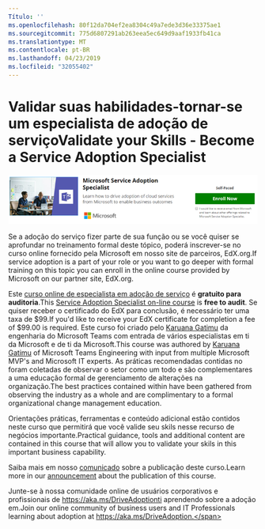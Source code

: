 ```yaml
---
Título: ''
ms.openlocfilehash: 80f12da704ef2ea8304c49a7ede3d36e33375ae1
ms.sourcegitcommit: 775d6807291ab263eea5ec649d9aaf1933fb41ca
ms.translationtype: MT
ms.contentlocale: pt-BR
ms.lasthandoff: 04/23/2019
ms.locfileid: "32055402"
---
```

# <a name="validate-your-skills---become-a-service-adoption-specialist"></a><span data-ttu-id="f376f-102">Validar suas habilidades-tornar-se um especialista de adoção de serviço</span><span class="sxs-lookup"><span data-stu-id="f376f-102">Validate your Skills - Become a Service Adoption Specialist</span></span>

![Curso de especialista de adoção de serviço](media/champs_sascourse.png)

<span data-ttu-id="f376f-104">Se a adoção do serviço fizer parte de sua função ou se você quiser se aprofundar no treinamento formal deste tópico, poderá inscrever-se no curso online fornecido pela Microsoft em nosso site de parceiros, EdX.org.</span><span class="sxs-lookup"><span data-stu-id="f376f-104">If service adoption is a part of your role or you want to go deeper with formal training on this topic you can enroll in the online course provided by Microsoft on our partner site, EdX.org.</span></span> 

<span data-ttu-id="f376f-105">Este [curso online de especialista em adoção de serviço](https://aka.ms/AdoptionCert) é **gratuito para auditoria**.</span><span class="sxs-lookup"><span data-stu-id="f376f-105">This [Service Adoption Specialist on-line course](https://aka.ms/AdoptionCert) is **free to audit**.</span></span>  <span data-ttu-id="f376f-106">Se quiser receber o certificado do EdX para conclusão, é necessário ter uma taxa de $99.</span><span class="sxs-lookup"><span data-stu-id="f376f-106">If you'd like to receive your EdX certificate for completion a fee of $99.00 is required.</span></span>  <span data-ttu-id="f376f-107">Este curso foi criado pelo [Karuana Gatimu](https://linkedin.com/in/karuanagatimu) da engenharia do Microsoft Teams com entrada de vários especialistas em ti da Microsoft e de ti da Microsoft.</span><span class="sxs-lookup"><span data-stu-id="f376f-107">This course was authored by [Karuana Gatimu](https://linkedin.com/in/karuanagatimu) of Microsoft Teams Engineering with input from multiple Microsoft MVP's and Microsoft IT experts.</span></span>  <span data-ttu-id="f376f-108">As práticas recomendadas contidas no foram coletadas de observar o setor como um todo e são complementares a uma educação formal de gerenciamento de alterações na organização.</span><span class="sxs-lookup"><span data-stu-id="f376f-108">The best practices contained within have been gathered from observing the industry as a whole and are complimentary to a formal organizational change management education.</span></span>  

<span data-ttu-id="f376f-109">Orientações práticas, ferramentas e conteúdo adicional estão contidos neste curso que permitirá que você valide seu skils nesse recurso de negócios importante.</span><span class="sxs-lookup"><span data-stu-id="f376f-109">Practical guidance, tools and additional content are contained in this course that will allow you to validate your skils in this important business capability.</span></span>  

<span data-ttu-id="f376f-110">Saiba mais em nosso [comunicado](https://aka.ms/AdoptionCertAnnouncement) sobre a publicação deste curso.</span><span class="sxs-lookup"><span data-stu-id="f376f-110">Learn more in our [announcement](https://aka.ms/AdoptionCertAnnouncement) about the publication of this course.</span></span> 

<span data-ttu-id="f376f-111">Junte-se à nossa comunidade online de usuários corporativos e profissionais de https://aka.ms/DriveAdoptionti aprendendo sobre a adoção em.</span><span class="sxs-lookup"><span data-stu-id="f376f-111">Join our online community of business users and IT Professionals learning about adoption at https://aka.ms/DriveAdoption.</span></span> 